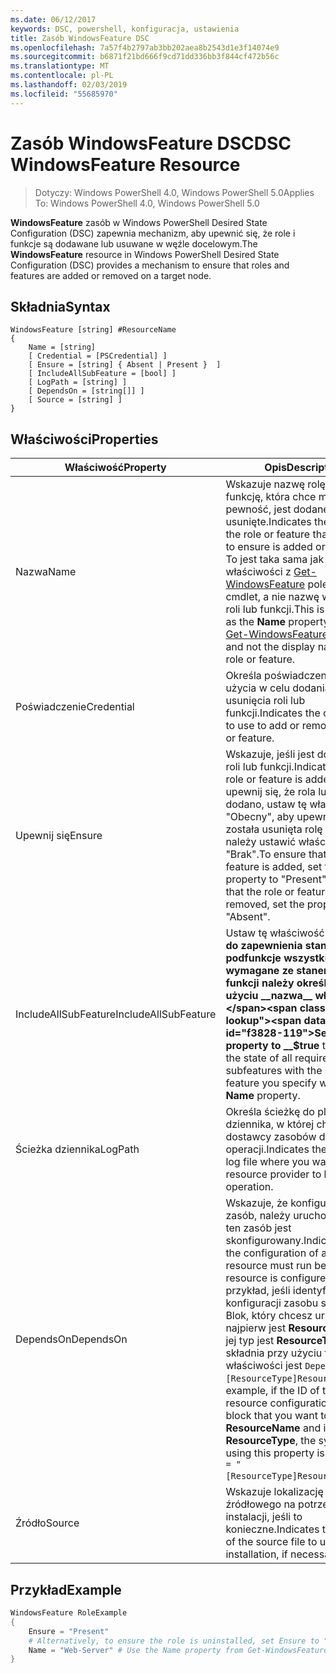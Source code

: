 ```yaml
---
ms.date: 06/12/2017
keywords: DSC, powershell, konfiguracja, ustawienia
title: Zasób WindowsFeature DSC
ms.openlocfilehash: 7a57f4b2797ab3bb202aea8b2543d1e3f14074e9
ms.sourcegitcommit: b6871f21bd666f9cd71dd336bb3f844cf472b56c
ms.translationtype: MT
ms.contentlocale: pl-PL
ms.lasthandoff: 02/03/2019
ms.locfileid: "55685970"
---
```

# <a name="dsc-windowsfeature-resource"></a><span data-ttu-id="f3828-103">Zasób WindowsFeature DSC</span><span class="sxs-lookup"><span data-stu-id="f3828-103">DSC WindowsFeature Resource</span></span>

> <span data-ttu-id="f3828-104">Dotyczy: Windows PowerShell 4.0, Windows PowerShell 5.0</span><span class="sxs-lookup"><span data-stu-id="f3828-104">Applies To: Windows PowerShell 4.0, Windows PowerShell 5.0</span></span>

<span data-ttu-id="f3828-105">**WindowsFeature** zasób w Windows PowerShell Desired State Configuration (DSC) zapewnia mechanizm, aby upewnić się, że role i funkcje są dodawane lub usuwane w węźle docelowym.</span><span class="sxs-lookup"><span data-stu-id="f3828-105">The **WindowsFeature** resource in Windows PowerShell Desired State Configuration (DSC) provides a mechanism to ensure that roles and features are added or removed on a target node.</span></span>

## <a name="syntax"></a><span data-ttu-id="f3828-106">Składnia</span><span class="sxs-lookup"><span data-stu-id="f3828-106">Syntax</span></span>

```
WindowsFeature [string] #ResourceName
{
    Name = [string]
    [ Credential = [PSCredential] ]
    [ Ensure = [string] { Absent | Present }  ]
    [ IncludeAllSubFeature = [bool] ]
    [ LogPath = [string] ]
    [ DependsOn = [string[]] ]
    [ Source = [string] ]
}
```

## <a name="properties"></a><span data-ttu-id="f3828-107">Właściwości</span><span class="sxs-lookup"><span data-stu-id="f3828-107">Properties</span></span>

|  <span data-ttu-id="f3828-108">Właściwość</span><span class="sxs-lookup"><span data-stu-id="f3828-108">Property</span></span>  |  <span data-ttu-id="f3828-109">Opis</span><span class="sxs-lookup"><span data-stu-id="f3828-109">Description</span></span>   |
|---|---|
| <span data-ttu-id="f3828-110">Nazwa</span><span class="sxs-lookup"><span data-stu-id="f3828-110">Name</span></span>| <span data-ttu-id="f3828-111">Wskazuje nazwę rolę lub funkcję, która chce mieć pewność, jest dodane lub usunięte.</span><span class="sxs-lookup"><span data-stu-id="f3828-111">Indicates the name of the role or feature that you want to ensure is added or removed.</span></span> <span data-ttu-id="f3828-112">To jest taka sama jak __nazwa__ właściwości z [Get-WindowsFeature](/powershell/module/servermanager/Get-WindowsFeature) polecenia cmdlet, a nie nazwę wyświetlaną roli lub funkcji.</span><span class="sxs-lookup"><span data-stu-id="f3828-112">This is the same as the __Name__ property from the [Get-WindowsFeature](/powershell/module/servermanager/Get-WindowsFeature) cmdlet, and not the display name of the role or feature.</span></span>|
| <span data-ttu-id="f3828-113">Poświadczenie</span><span class="sxs-lookup"><span data-stu-id="f3828-113">Credential</span></span>| <span data-ttu-id="f3828-114">Określa poświadczenia do użycia w celu dodania lub usunięcia roli lub funkcji.</span><span class="sxs-lookup"><span data-stu-id="f3828-114">Indicates the credentials to use to add or remove the role or feature.</span></span>|
| <span data-ttu-id="f3828-115">Upewnij się</span><span class="sxs-lookup"><span data-stu-id="f3828-115">Ensure</span></span>| <span data-ttu-id="f3828-116">Wskazuje, jeśli jest dodawany roli lub funkcji.</span><span class="sxs-lookup"><span data-stu-id="f3828-116">Indicates if the role or feature is added.</span></span> <span data-ttu-id="f3828-117">Aby upewnij się, że rola lub funkcja dodano, ustaw tę właściwość na "Obecny", aby upewnić się, że została usunięta rolę lub funkcję, należy ustawić właściwość na "Brak".</span><span class="sxs-lookup"><span data-stu-id="f3828-117">To ensure that the role or feature is added, set this property to "Present" To ensure that the role or feature is removed, set the property to "Absent".</span></span>|
| <span data-ttu-id="f3828-118">IncludeAllSubFeature</span><span class="sxs-lookup"><span data-stu-id="f3828-118">IncludeAllSubFeature</span></span>| <span data-ttu-id="f3828-119">Ustaw tę właściwość na __$true__ do zapewnienia stan podfunkcje wszystkie wymagane ze stanem tej funkcji należy określić przy użyciu __nazwa__ właściwości.</span><span class="sxs-lookup"><span data-stu-id="f3828-119">Set this property to __$true__ to ensure the state of all required subfeatures with the state of the feature you specify with the __Name__ property.</span></span>|
| <span data-ttu-id="f3828-120">Ścieżka dziennika</span><span class="sxs-lookup"><span data-stu-id="f3828-120">LogPath</span></span>| <span data-ttu-id="f3828-121">Określa ścieżkę do pliku dziennika, w której chcesz dostawcy zasobów do dziennika operacji.</span><span class="sxs-lookup"><span data-stu-id="f3828-121">Indicates the path to a log file where you want the resource provider to log the operation.</span></span>|
| <span data-ttu-id="f3828-122">DependsOn</span><span class="sxs-lookup"><span data-stu-id="f3828-122">DependsOn</span></span>| <span data-ttu-id="f3828-123">Wskazuje, że konfiguracji inny zasób, należy uruchomić przed ten zasób jest skonfigurowany.</span><span class="sxs-lookup"><span data-stu-id="f3828-123">Indicates that the configuration of another resource must run before this resource is configured.</span></span> <span data-ttu-id="f3828-124">Na przykład, jeśli identyfikator konfiguracji zasobu skryptu Blok, który chcesz uruchomić najpierw jest __ResourceName__ a jej typ jest __ResourceType__, składnia przy użyciu tej właściwości jest `DependsOn = "[ResourceType]ResourceName"`.</span><span class="sxs-lookup"><span data-stu-id="f3828-124">For example, if the ID of the resource configuration script block that you want to run first is __ResourceName__ and its type is __ResourceType__, the syntax for using this property is `DependsOn = "[ResourceType]ResourceName"`.</span></span>|
| <span data-ttu-id="f3828-125">Źródło</span><span class="sxs-lookup"><span data-stu-id="f3828-125">Source</span></span>| <span data-ttu-id="f3828-126">Wskazuje lokalizację pliku źródłowego na potrzeby instalacji, jeśli to konieczne.</span><span class="sxs-lookup"><span data-stu-id="f3828-126">Indicates the location of the source file to use for installation, if necessary.</span></span>|

## <a name="example"></a><span data-ttu-id="f3828-127">Przykład</span><span class="sxs-lookup"><span data-stu-id="f3828-127">Example</span></span>
```powershell
WindowsFeature RoleExample
{
    Ensure = "Present"
    # Alternatively, to ensure the role is uninstalled, set Ensure to "Absent"
    Name = "Web-Server" # Use the Name property from Get-WindowsFeature
}
```